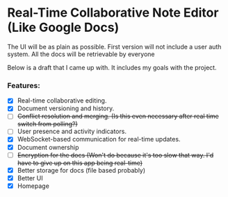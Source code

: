 # Real-Time Collaborative Note Editor (Like Google Docs)

The UI will be as plain as possible.
First version will not include a user auth system.
All the docs will be retrievable by everyone

Below is a draft that I came up with. It includes my goals with the project.

### Features:

- [x] Real-time collaborative editing.
- [x] Document versioning and history.
- [ ] ~~Conflict resolution and merging. (Is this even necessary after real time switch from polling?)~~
- [ ] User presence and activity indicators.
- [x] WebSocket-based communication for real-time updates.
- [x] Document ownership
- [ ] ~~Encryption for the docs (Won't do because it's too slow that way. I'd have to give up on this app being real-time)~~
- [x] Better storage for docs (file based probably)
- [x] Better UI
- [x] Homepage
